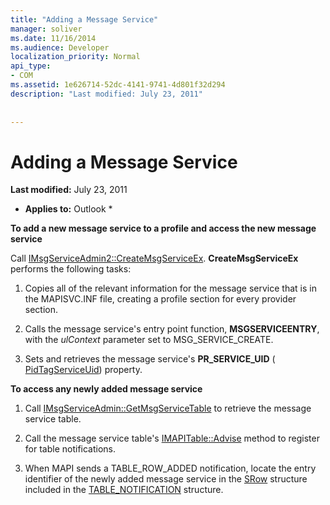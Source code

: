 ```yaml
---
title: "Adding a Message Service"
manager: soliver
ms.date: 11/16/2014
ms.audience: Developer
localization_priority: Normal
api_type:
- COM
ms.assetid: 1e626714-52dc-4141-9741-4d801f32d294
description: "Last modified: July 23, 2011"
 
 
---
```


# Adding a Message Service

 **Last modified:** July 23, 2011 
  
 * **Applies to:** Outlook * 
  
 **To add a new message service to a profile and access the new message service**
  
Call [IMsgServiceAdmin2::CreateMsgServiceEx](imsgserviceadmin2-createmsgserviceex.md). **CreateMsgServiceEx** performs the following tasks: 
  
1. Copies all of the relevant information for the message service that is in the MAPISVC.INF file, creating a profile section for every provider section.
    
2. Calls the message service's entry point function, **MSGSERVICEENTRY**, with the  _ulContext_ parameter set to MSG_SERVICE_CREATE. 
    
3. Sets and retrieves the message service's **PR_SERVICE_UID** ( [PidTagServiceUid](pidtagserviceuid-canonical-property.md)) property.
    
 **To access any newly added message service**
  
1. Call [IMsgServiceAdmin::GetMsgServiceTable](imsgserviceadmin-getmsgservicetable.md) to retrieve the message service table. 
    
2. Call the message service table's [IMAPITable::Advise](imapitable-advise.md) method to register for table notifications. 
    
3. When MAPI sends a TABLE_ROW_ADDED notification, locate the entry identifier of the newly added message service in the [SRow](srow.md) structure included in the [TABLE_NOTIFICATION](table_notification.md) structure. 
    

